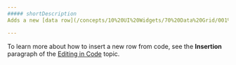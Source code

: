 ```yaml
---
##### shortDescription
Adds a new [data row](/concepts/10%20UI%20Widgets/70%20Data%20Grid/001%20Visual%20Elements/020%20Grid%20Rows.md '/Documentation/Guide/UI_Widgets/Data_Grid/Visual_Elements/#Grid_Rows') to a grid.

---
```

To learn more about how to insert a new row from code, see the **Insertion** paragraph of the [Editing in Code](/concepts/10%20UI%20Widgets/70%20Data%20Grid/070%20Data%20Editing/30%20Editing%20in%20Code.md '/Documentation/Guide/UI_Widgets/Data_Grid/Data_Editing/#Editing_in_Code') topic.